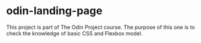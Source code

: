 # odin-landing-page

This project is part of The Odin Project course. The purpose of this one is to check the knowledge of basic CSS and Flexbox model.